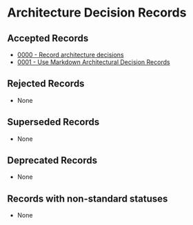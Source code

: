 <!-- This file has been generated by `pyadr`. Manual changes will be erased at next generation. -->
# Architecture Decision Records

## Accepted Records

* [0000 - Record architecture decisions](0000-record-architecture-decisions.md)
* [0001 - Use Markdown Architectural Decision Records](0001-use-markdown-architectural-decision-records.md)

## Rejected Records

* None

## Superseded Records

* None

## Deprecated Records

* None

## Records with non-standard statuses

* None
